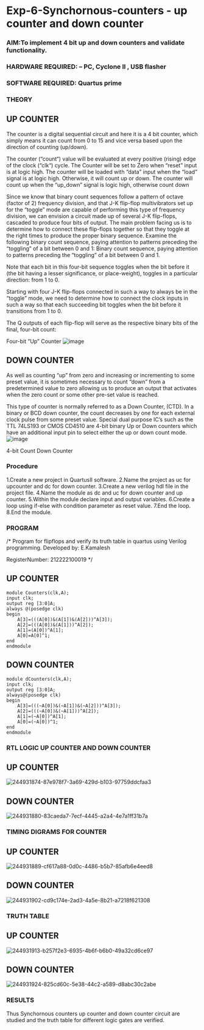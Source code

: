 # Exp-6-Synchornous-counters - up counter and down counter 
### AIM:To implement 4 bit up and down counters and validate  functionality.
### HARDWARE REQUIRED:  – PC, Cyclone II , USB flasher
### SOFTWARE REQUIRED:   Quartus prime
### THEORY 

## UP COUNTER 
The counter is a digital sequential circuit and here it is a 4 bit counter, which simply means it can count from 0 to 15 and vice versa based upon the direction of counting (up/down). 

The counter (“count“) value will be evaluated at every positive (rising) edge of the clock (“clk“) cycle.
The Counter will be set to Zero when “reset” input is at logic high.
The counter will be loaded with “data” input when the “load” signal is at logic high. Otherwise, it will count up or down.
The counter will count up when the “up_down” signal is logic high, otherwise count down

Since we know that binary count sequences follow a pattern of octave (factor of 2) frequency division, and that J-K flip-flop multivibrators set up for the “toggle” mode are capable of performing this type of frequency division, we can envision a circuit made up of several J-K flip-flops, cascaded to produce four bits of output.
The main problem facing us is to determine how to connect these flip-flops together so that they toggle at the right times to produce the proper binary sequence.
Examine the following binary count sequence, paying attention to patterns preceding the “toggling” of a bit between 0 and 1:
Binary count sequence, paying attention to patterns preceding the “toggling” of a bit between 0 and 1.

Note that each bit in this four-bit sequence toggles when the bit before it (the bit having a lesser significance, or place-weight), toggles in a particular direction: from 1 to 0.



 
 

Starting with four J-K flip-flops connected in such a way to always be in the “toggle” mode, we need to determine how to connect the clock inputs in such a way so that each succeeding bit toggles when the bit before it transitions from 1 to 0.

The Q outputs of each flip-flop will serve as the respective binary bits of the final, four-bit count:

 
 

Four-bit “Up” Counter
![image](https://user-images.githubusercontent.com/36288975/169644758-b2f4339d-9532-40c5-af40-8f4f8c942e2c.png)



## DOWN COUNTER 

As well as counting “up” from zero and increasing or incrementing to some preset value, it is sometimes necessary to count “down” from a predetermined value to zero allowing us to produce an output that activates when the zero count or some other pre-set value is reached.

This type of counter is normally referred to as a Down Counter, (CTD). In a binary or BCD down counter, the count decreases by one for each external clock pulse from some preset value. Special dual purpose IC’s such as the TTL 74LS193 or CMOS CD4510 are 4-bit binary Up or Down counters which have an additional input pin to select either the up or down count mode.
![image](https://user-images.githubusercontent.com/36288975/169644844-1a14e123-7228-4ed8-81a9-eb937dff4ac8.png)


4-bit Count Down Counter
### Procedure
1.Create a new project in QuartusII software. 
2.Name the project as uc for upcounter and dc for down counter. 
3.Create a new verilog hdl file in the project file. 
4.Name the module as dc and uc for down counter and up counter. 
5.Within the module declare input and output variables. 
6.Create a loop using if-else with condition parameter as reset value. 
7.End the loop. 
8.End the module.

### PROGRAM 
/*
Program for flipflops  and verify its truth table in quartus using Verilog programming.
Developed by: E.Kamalesh

RegisterNumber: 212222100019
*/
## UP COUNTER
```
module Counters(clk,A);
input clk;
output reg [3:0]A;
always @(posedge clk)
begin
	A[3]=(((A[0])&(A[1])&(A[2]))^A[3]);
	A[2]=(((A[0])&(A[1]))^A[2]);
	A[1]=(A[0])^A[1];
	A[0]=A[0]^1;
end
endmodule
```
## DOWN COUNTER
```
module dCounters(clk,A);
input clk;
output reg [3:0]A;
always@(posedge clk)
begin
	A[3]=(((~A[0])&(~A[1])&(~A[2]))^A[3]);
	A[2]=(((~A[0])&(~A[1]))^A[2]);
	A[1]=(~A[0])^A[1];
	A[0]=(~A[0])^1;
end
endmodule
```
### RTL LOGIC UP COUNTER AND DOWN COUNTER  

## UP COUNTER

![244931874-87e978f7-3a69-429d-b103-97759ddcfaa3](https://github.com/kamalesh2509/Exp-7-Synchornous-counters-/assets/120444689/7cf5e4d4-6e9e-408f-886d-038e88412671)

## DOWN COUNTER
![244931880-83caeda7-7ecf-4445-a2a4-4e7a1ff31b7a](https://github.com/kamalesh2509/Exp-7-Synchornous-counters-/assets/120444689/80c337e6-66bd-4d4a-bee2-4d8079d9f318)


### TIMING DIGRAMS FOR COUNTER  

## UP COUNTER
![244931889-cf617a88-0d0c-4486-b5b7-85afb6e4eed8](https://github.com/kamalesh2509/Exp-7-Synchornous-counters-/assets/120444689/366a1b32-6a5f-4b71-b9ff-19d797fcc27c)
## DOWN COUNTER
![244931902-cd9c174e-2ad3-4a5e-8b21-a7218f621308](https://github.com/kamalesh2509/Exp-7-Synchornous-counters-/assets/120444689/a611197e-3aa7-441d-b215-ffa30bc9e3d0)


### TRUTH TABLE 

## UP COUNTER
![244931913-b257f2e3-6935-4b6f-b6b0-49a32cd6ce97](https://github.com/kamalesh2509/Exp-7-Synchornous-counters-/assets/120444689/c0a9bb75-a4cb-48a1-b4ff-d500a8b9d8bc)

## DOWN COUNTER
![244931924-825cd60c-5e38-44c2-a589-d8abc30c2abe](https://github.com/kamalesh2509/Exp-7-Synchornous-counters-/assets/120444689/176467b9-f88a-4280-8254-ceac2ee75e71)


### RESULTS 
Thus Synchornous counters up counter and down counter circuit are studied and the truth table for different logic gates are verified.

